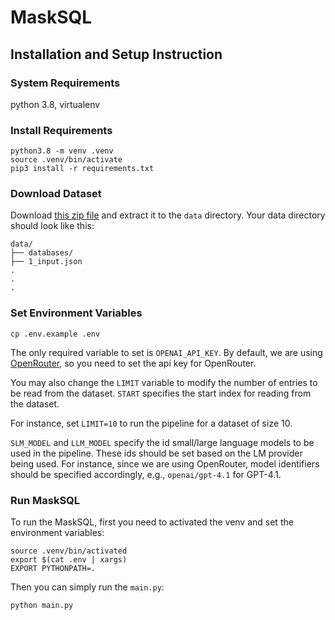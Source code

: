 # MaskSQL

## Installation and Setup Instruction

### System Requirements

python 3.8, virtualenv

### Install Requirements

```shell
python3.8 -m venv .venv
source .venv/bin/activate
pip3 install -r requirements.txt
```

### Download Dataset

Download [this zip file](https://drive.google.com/file/d/1Fd7IroWv1-m9sJFj4DsGM2F9wHPBUfzt/view?usp=drive_link)
and extract it to the `data` directory.
Your data directory should look like this:

```shell
data/
├── databases/
├── 1_input.json
.
.
.
```

### Set Environment Variables

```shell
cp .env.example .env
```

The only required variable to set is `OPENAI_API_KEY`.
By default, we are using [OpenRouter](https://openrouter.ai/), so you need to set the api key
for OpenRouter.

You may also change the `LIMIT` variable to modify the number of entries to be read from the dataset.
`START` specifies the start index for reading from the dataset.

For instance, set `LIMIT=10` to run the pipeline for a dataset of size 10.

`SLM_MODEL` and `LLM_MODEL` specify the id small/large language models to be used in the pipeline.
These ids should be set based on the LM provider being used.
For instance, since we are using OpenRouter, model identifiers should be specified accordingly, e.g.,
`openai/gpt-4.1` for GPT-4.1.

### Run MaskSQL

To run the MaskSQL, first you need to activated the venv and set the environment variables:
```shell
source .venv/bin/activated
export $(cat .env | xargs)
EXPORT PYTHONPATH=.
```

Then you can simply run the `main.py`:
```shell
python main.py
```

